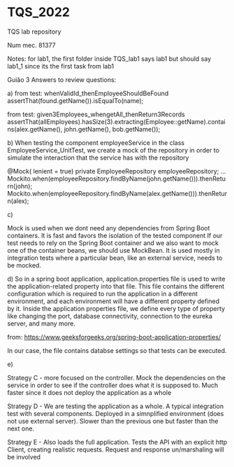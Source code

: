 # TQS_2022
TQS lab repository

Num mec. 81377

Notes: for lab1, the first folder inside TQS_lab1 says lab1 but should say lab1_1 since its the first task from lab1



Guião 3
Answers to review questions:

a)
from test: whenValidId_thenEmployeeShouldBeFound
assertThat(found.getName()).isEqualTo(name);

from test: given3Employees_whengetAll_thenReturn3Records
assertThat(allEmployees).hasSize(3).extracting(Employee::getName).contains(alex.getName(), john.getName(), bob.getName());


b)
When testing the component employeeService in the class EmployeeService_UnitTest, we create a mock of the repository in order to simulate the interaction that the service has with the repository

@Mock( lenient = true)
    private EmployeeRepository employeeRepository;
...
Mockito.when(employeeRepository.findByName(john.getName())).thenReturn(john);
Mockito.when(employeeRepository.findByName(alex.getName())).thenReturn(alex);

c)

Mock is used when we dont need any dependencies from Spring Boot containers. It is fast and favors the isolation of the tested component
If our test needs to rely on the Spring Boot container and we also want to mock one of the container beans, we should use MockBean. It is used mostly in integration tests where a particular bean, like an external service, needs to be mocked.

d)
So in a spring boot application, application.properties file is used to write the application-related property into that file. This file contains the different configuration which is required to run the application in a different environment, and each environment will have a different property defined by it. Inside the application properties file, we define every type of property like changing the port, database connectivity, connection to the eureka server, and many more. 

from: https://www.geeksforgeeks.org/spring-boot-application-properties/

In our case, the file contains databse settings so that tests can be executed.

e)

Strategy C - more focused on the controller. Mock the dependencies on the service in order to see if the controller does what it is supposed to. Much faster since it does not deploy the application as a whole

Strategy D - We are testing the application as a whole. A typical integration test with several components. Deployed in a simnplified environment (does not use external server). Slower than the previous one but faster than the next one.

Strategy E - Also loads the full application. Tests the API with an explicit http Client, creating realistic requests. Request and
response un/marshaling will be involved
